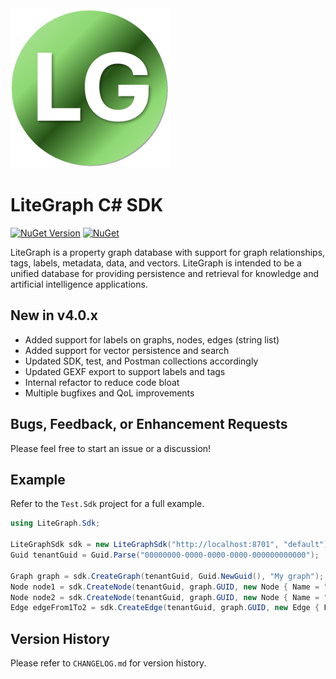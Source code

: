 <img src="https://github.com/jchristn/LiteGraph/blob/main/assets/favicon.png" width="256" height="256">

# LiteGraph C# SDK

[![NuGet Version](https://img.shields.io/nuget/v/LiteGraph.Sdk.svg?style=flat)](https://www.nuget.org/packages/LiteGraph.Sdk/) [![NuGet](https://img.shields.io/nuget/dt/LiteGraph.Sdk.svg)](https://www.nuget.org/packages/LiteGraph.Sdk) 

LiteGraph is a property graph database with support for graph relationships, tags, labels, metadata, data, and vectors.  LiteGraph is intended to be a unified database for providing persistence and retrieval for knowledge and artificial intelligence applications.

## New in v4.0.x

- Added support for labels on graphs, nodes, edges (string list)
- Added support for vector persistence and search
- Updated SDK, test, and Postman collections accordingly
- Updated GEXF export to support labels and tags
- Internal refactor to reduce code bloat
- Multiple bugfixes and QoL improvements

## Bugs, Feedback, or Enhancement Requests

Please feel free to start an issue or a discussion!

## Example

Refer to the `Test.Sdk` project for a full example.

```csharp
using LiteGraph.Sdk;

LiteGraphSdk sdk = new LiteGraphSdk("http://localhost:8701", "default");
Guid tenantGuid = Guid.Parse("00000000-0000-0000-0000-000000000000");

Graph graph = sdk.CreateGraph(tenantGuid, Guid.NewGuid(), "My graph");
Node node1 = sdk.CreateNode(tenantGuid, graph.GUID, new Node { Name = "My node 1" });
Node node2 = sdk.CreateNode(tenantGuid, graph.GUID, new Node { Name = "My node 2" });
Edge edgeFrom1To2 = sdk.CreateEdge(tenantGuid, graph.GUID, new Edge { From = node1.GUID, To = node2.GUID });
```

## Version History

Please refer to ```CHANGELOG.md``` for version history.


